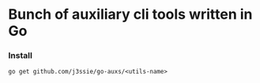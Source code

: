 Bunch of auxiliary cli tools written in Go
===

### Install 

```
go get github.com/j3ssie/go-auxs/<utils-name>
```
